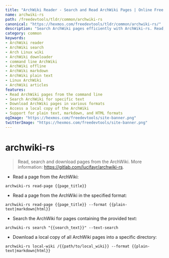 ```yaml
---
title: "ArchWiki Reader - Search and Read ArchWiki Pages | Online Free DevTools by Hexmos"
name: archwiki-rs
path: /freedevtools/tldr/common/archwiki-rs
canonical: "https://hexmos.com/freedevtools/tldr/common/archwiki-rs/"
description: "Search ArchWiki pages efficiently with ArchWiki-rs. Read, search, and download content. Access up-to-date information on Arch Linux. Free online tool, no registration required."
category: common
keywords:
- ArchWiki reader
- ArchWiki search
- Arch Linux wiki
- ArchWiki downloader
- command line ArchWiki
- ArchWiki offline
- ArchWiki markdown
- ArchWiki plain text
- Linux ArchWiki
- ArchWiki articles
features:
- Read ArchWiki pages from the command line
- Search ArchWiki for specific text
- Download ArchWiki pages in various formats
- Access a local copy of the ArchWiki
- Support for plain text, markdown, and HTML formats
ogImage: "https://hexmos.com/freedevtools/site-banner.png"
twitterImage: "https://hexmos.com/freedevtools/site-banner.png"
---
```


# archwiki-rs

> Read, search and download pages from the ArchWiki.
> More information: <https://gitlab.com/lucifayr/archwiki-rs>.

- Read a page from the ArchWiki:

`archwiki-rs read-page {{page_title}}`

- Read a page from the ArchWiki in the specified format:

`archwiki-rs read-page {{page_title}} --format {{plain-text|markdown|html}}`

- Search the ArchWiki for pages containing the provided text:

`archwiki-rs search "{{search_text}}" --text-search`

- Download a local copy of all ArchWiki pages into a specific directory:

`archwiki-rs local-wiki /{{path/to/local_wiki}} --format {{plain-text|markdown|html}}`
